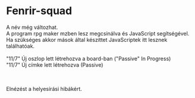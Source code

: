 # Fenrir-squad
A név még változhat.
<br>A program rpg maker mzben lesz megcsinálva és JavaScript segítségével.
<br>Ha szükséges akkor mások által készíttet JavaScriptek itt lesznek találhatóak.
<br><br>
"11/7" Új oszlop lett létrehozva a board-ban ("Passive" In Progress)
<br>"11/7" Új címke lett létrehozva (Passive)

<br><br>
Elnézést a helyesírási hibákért.
